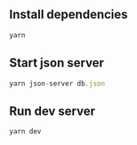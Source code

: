 ## Install dependencies

```bash
yarn
```

## Start json server

```js
yarn json-server db.json
```

## Run dev server

```js
yarn dev
```
